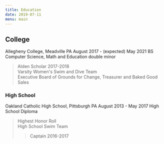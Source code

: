 ```yaml
---
title: Education
date: 2019-07-11
menu: main
---
```


## College

Allegheny College, Meadville PA
August 2017 - (expected) May 2021
BS Computer Science, Math and Education double minor
> Alden Scholar 2017-2018 <br>
> Varsity Women's Swim and Dive Team <br>
> Executive Board of Grounds for Change, Treasurer and Baked Good Sales

### High School

Oakland Catholic High School, Pittsburgh PA
August 2013 - May 2017
High School Diploma
> Highest Honor Roll<br>
> High School Swim Team<br>
>> Captain 2016-2017
